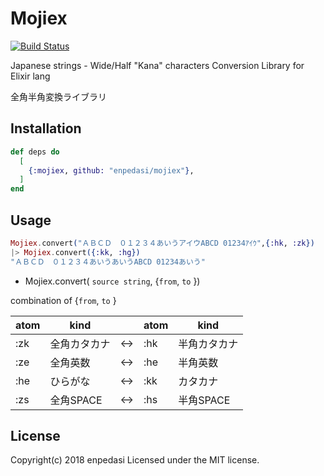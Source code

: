 # Mojiex

[![Build Status](https://travis-ci.org/enpedasi/Mojiex.svg?branch=master)](https://travis-ci.org/enpedasi/mojiex)

Japanese strings - Wide/Half "Kana" characters Conversion Library for Elixir lang

全角半角変換ライブラリ

## Installation

```elixir
def deps do
  [
    {:mojiex, github: "enpedasi/mojiex"},    
  ]
end
```

## Usage


```elixir
Mojiex.convert("ＡＢＣＤ　０１２３４あいうアイウABCD 01234ｱｲｳ",{:hk, :zk})
|> Mojiex.convert({:kk, :hg})
"ＡＢＣＤ　０１２３４あいうあいうABCD 01234あいう"            
```

- Mojiex.convert( ``source string``,  {``from``, ``to`` })

combination of {``from``, ``to`` }

|atom  |kind  |  |atom |kind  |
|---|---|---|---|---|
|:zk  |全角カタカナ  |↔|:hk | 半角カタカナ |
|:ze  |全角英数      |↔|:he | 半角英数 |
|:he  |ひらがな      |↔|:kk | カタカナ |
|:zs  |全角SPACE     |↔|:hs | 半角SPACE |


## License
Copyright(c) 2018 enpedasi
Licensed under the MIT license.

